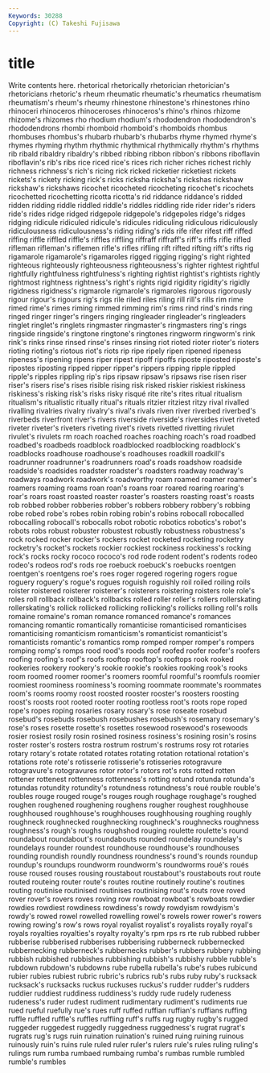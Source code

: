```yaml
---
Keywords: 30288 
Copyright: (C) Takeshi Fujisawa
---
```


# title

Write contents here.
 rhetorical rhetorically rhetorician rhetorician's rhetoricians rhetoric's rheum rheumatic
rheumatic's rheumatics rheumatism rheumatism's rheum's rheumy rhinestone rhinestone's rhinestones rhino
rhinoceri rhinoceros rhinoceroses rhinoceros's rhino's rhinos rhizome rhizome's rhizomes rho
rhodium rhodium's rhododendron rhododendron's rhododendrons rhombi rhomboid rhomboid's rhomboids rhombus
rhombuses rhombus's rhubarb rhubarb's rhubarbs rhyme rhymed rhyme's rhymes rhyming
rhythm rhythmic rhythmical rhythmically rhythm's rhythms rib ribald ribaldry ribaldry's
ribbed ribbing ribbon ribbon's ribbons riboflavin riboflavin's rib's ribs rice
riced rice's rices rich richer riches richest richly richness richness's
rich's ricing rick ricked ricketier ricketiest rickets rickets's rickety ricking
rick's ricks ricksha ricksha's rickshas rickshaw rickshaw's rickshaws ricochet ricocheted
ricocheting ricochet's ricochets ricochetted ricochetting ricotta ricotta's rid riddance riddance's
ridded ridden ridding riddle riddled riddle's riddles riddling ride rider
rider's riders ride's rides ridge ridged ridgepole ridgepole's ridgepoles ridge's
ridges ridging ridicule ridiculed ridicule's ridicules ridiculing ridiculous ridiculously ridiculousness
ridiculousness's riding riding's rids rife rifer rifest riff riffed riffing
riffle riffled riffle's riffles riffling riffraff riffraff's riff's riffs rifle
rifled rifleman rifleman's riflemen rifle's rifles rifling rift rifted rifting
rift's rifts rig rigamarole rigamarole's rigamaroles rigged rigging rigging's right
righted righteous righteously righteousness righteousness's righter rightest rightful rightfully rightfulness
rightfulness's righting rightist rightist's rightists rightly rightmost rightness rightness's right's
rights rigid rigidity rigidity's rigidly rigidness rigidness's rigmarole rigmarole's rigmaroles
rigorous rigorously rigour rigour's rigours rig's rigs rile riled riles
riling rill rill's rills rim rime rimed rime's rimes riming
rimmed rimming rim's rims rind rind's rinds ring ringed ringer
ringer's ringers ringing ringleader ringleader's ringleaders ringlet ringlet's ringlets ringmaster
ringmaster's ringmasters ring's rings ringside ringside's ringtone ringtone's ringtones ringworm
ringworm's rink rink's rinks rinse rinsed rinse's rinses rinsing riot
rioted rioter rioter's rioters rioting rioting's riotous riot's riots rip
ripe ripely ripen ripened ripeness ripeness's ripening ripens riper ripest
ripoff ripoffs riposte riposted riposte's ripostes riposting ripped ripper ripper's
rippers ripping ripple rippled ripple's ripples rippling rip's rips ripsaw
ripsaw's ripsaws rise risen riser riser's risers rise's rises risible
rising risk risked riskier riskiest riskiness riskiness's risking risk's risks
risky risqué rite rite's rites ritual ritualism ritualism's ritualistic ritually
ritual's rituals ritzier ritziest ritzy rival rivalled rivalling rivalries rivalry
rivalry's rival's rivals riven river riverbed riverbed's riverbeds riverfront river's
rivers riverside riverside's riversides rivet riveted riveter riveter's riveters riveting
rivet's rivets rivetted rivetting rivulet rivulet's rivulets rm roach roached
roaches roaching roach's road roadbed roadbed's roadbeds roadblock roadblocked roadblocking
roadblock's roadblocks roadhouse roadhouse's roadhouses roadkill roadkill's roadrunner roadrunner's roadrunners
road's roads roadshow roadside roadside's roadsides roadster roadster's roadsters roadway
roadway's roadways roadwork roadwork's roadworthy roam roamed roamer roamer's roamers
roaming roams roan roan's roans roar roared roaring roaring's roar's
roars roast roasted roaster roaster's roasters roasting roast's roasts rob
robbed robber robberies robber's robbers robbery robbery's robbing robe robed
robe's robes robin robing robin's robins robocall robocalled robocalling robocall's
robocalls robot robotic robotics robotics's robot's robots robs robust robuster
robustest robustly robustness robustness's rock rocked rocker rocker's rockers rocket
rocketed rocketing rocketry rocketry's rocket's rockets rockier rockiest rockiness rockiness's
rocking rock's rocks rocky rococo rococo's rod rode rodent rodent's
rodents rodeo rodeo's rodeos rod's rods roe roebuck roebuck's roebucks
roentgen roentgen's roentgens roe's roes roger rogered rogering rogers rogue
roguery roguery's rogue's rogues roguish roguishly roil roiled roiling roils
roister roistered roisterer roisterer's roisterers roistering roisters role role's roles
roll rollback rollback's rollbacks rolled roller roller's rollers rollerskating rollerskating's
rollick rollicked rollicking rollicking's rollicks rolling roll's rolls romaine romaine's
roman romance romanced romance's romances romancing romantic romantically romanticise romanticised
romanticises romanticising romanticism romanticism's romanticist romanticist's romanticists romantic's romantics romp
romped romper romper's rompers romping romp's romps rood rood's roods
roof roofed roofer roofer's roofers roofing roofing's roof's roofs rooftop
rooftop's rooftops rook rooked rookeries rookery rookery's rookie rookie's rookies
rooking rook's rooks room roomed roomer roomer's roomers roomful roomful's
roomfuls roomier roomiest roominess roominess's rooming roommate roommate's roommates room's
rooms roomy roost roosted rooster rooster's roosters roosting roost's roosts
root rooted rooter rooting rootless root's roots rope roped rope's
ropes roping rosaries rosary rosary's rose roseate rosebud rosebud's rosebuds
rosebush rosebushes rosebush's rosemary rosemary's rose's roses rosette rosette's rosettes
rosewood rosewood's rosewoods rosier rosiest rosily rosin rosined rosiness rosiness's
rosining rosin's rosins roster roster's rosters rostra rostrum rostrum's rostrums
rosy rot rotaries rotary rotary's rotate rotated rotates rotating rotation
rotational rotation's rotations rote rote's rotisserie rotisserie's rotisseries rotogravure rotogravure's
rotogravures rotor rotor's rotors rot's rots rotted rotten rottener rottenest
rottenness rottenness's rotting rotund rotunda rotunda's rotundas rotundity rotundity's rotundness
rotundness's roué rouble rouble's roubles rouge rouged rouge's rouges rough
roughage roughage's roughed roughen roughened roughening roughens rougher roughest roughhouse
roughhoused roughhouse's roughhouses roughhousing roughing roughly roughneck roughnecked roughnecking roughneck's
roughnecks roughness roughness's rough's roughs roughshod rouging roulette roulette's round
roundabout roundabout's roundabouts rounded roundelay roundelay's roundelays rounder roundest roundhouse
roundhouse's roundhouses rounding roundish roundly roundness roundness's round's rounds roundup
roundup's roundups roundworm roundworm's roundworms roué's roués rouse roused rouses
rousing roustabout roustabout's roustabouts rout route routed routeing router route's
routes routine routinely routine's routines routing routinise routinised routinises routinising
rout's routs rove roved rover rover's rovers roves roving row
rowboat rowboat's rowboats rowdier rowdies rowdiest rowdiness rowdiness's rowdy rowdyism
rowdyism's rowdy's rowed rowel rowelled rowelling rowel's rowels rower rower's
rowers rowing rowing's row's rows royal royalist royalist's royalists royally
royal's royals royalties royalties's royalty royalty's rpm rps rs rte
rub rubbed rubber rubberise rubberised rubberises rubberising rubberneck rubbernecked rubbernecking
rubberneck's rubbernecks rubber's rubbers rubbery rubbing rubbish rubbished rubbishes rubbishing
rubbish's rubbishy rubble rubble's rubdown rubdown's rubdowns rube rubella rubella's
rube's rubes rubicund rubier rubies rubiest rubric rubric's rubrics rub's
rubs ruby ruby's rucksack rucksack's rucksacks ruckus ruckuses ruckus's rudder
rudder's rudders ruddier ruddiest ruddiness ruddiness's ruddy rude rudely rudeness
rudeness's ruder rudest rudiment rudimentary rudiment's rudiments rue rued rueful
ruefully rue's rues ruff ruffed ruffian ruffian's ruffians ruffing ruffle
ruffled ruffle's ruffles ruffling ruff's ruffs rug rugby rugby's rugged
ruggeder ruggedest ruggedly ruggedness ruggedness's rugrat rugrat's rugrats rug's rugs
ruin ruination ruination's ruined ruing ruining ruinous ruinously ruin's ruins
rule ruled ruler ruler's rulers rule's rules ruling ruling's rulings
rum rumba rumbaed rumbaing rumba's rumbas rumble rumbled rumble's rumbles
